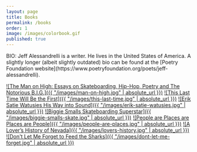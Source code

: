 ```yaml
---
layout: page
title: Books
permalink: /books
order: 1
image: /images/colorbook.gif
published: true
---
```

<span>
  BIO: Jeff Alessandrelli is a writer. He lives in the United States of America. A slightly longer (albeit slightly outdated) bio can be found at the [Poetry Foundation website](https://www.poetryfoundation.org/poets/jeff-alessandrelli).
</span>

[![The Man on High: Essays on Skateboarding, Hip-Hop, Poetry and The Notorious B.I.G.]({{ "/images/man-on-high.jpg" | absolute_url }})](https://store.eyewearpublishing.com/products/the-man-on-high)
[![This Last Time Will Be the First]({{ "/images/this-last-time.jpg" | absolute_url }})](http://burnsidereview.org/last-time-will-first/)
[![Erik Satie Watusies His Way into Sound]({{ "/images/erik-satie-watusies.jpg" | absolute_url }})](http://ravennapress.com/books/erik-satie-watusies-his-way-into-sound/)
[![Biggie Smalls Skateboarding Superstar]({{ "/images/biggie-smalls-skate.jpg" | absolute_url }})](http://greyingghost.bigcartel.com/product/biggie-smalls-skateboarding-superstar-by-jeff-alessandrelli)
[![People are Places are Places are People]({{ "/images/people-are-places.jpg" | absolute_url }})]()
[![A Lover’s History of Nevada]({{ "/images/lovers-history.jpg" | absolute_url }})]()
[![Don't Let Me Forget to Feed the Sharks]({{ "/images/dont-let-me-forget.jpg" | absolute_url }})]()
